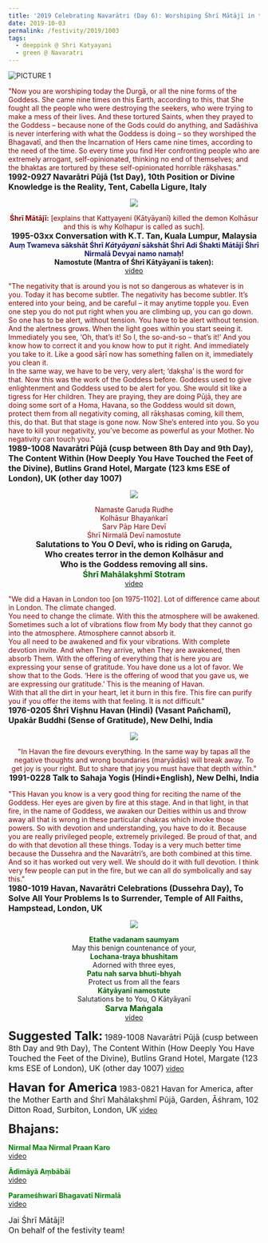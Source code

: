 ```yaml
---
title: '2019 Celebrating Navarātri (Day 6): Worshiping Śhrī Mātājī in the form of Śhrī Kātyāyanī'
date: 2019-10-03
permalink: /festivity/2019/1003
tags:
  - deeppink @ Shri Katyayani
  - green @ Navaratri
---
```


![PICTURE 1](/images/image1.png)

<p>
<font color="DarkRed">"Now you are worshiping today the Durgā, or all the nine forms of the Goddess. She came nine times on this Earth, according to this, that She fought all the people who were destroying the seekers, who were trying to make a mess of their lives. And these tortured Saints, when they prayed to the Goddess – because none of the Gods could do anything, and Sadāśhiva is never interfering with what the Goddess is doing – so they worshiped the Bhagavatī, and then the Incarnation of Hers came nine times, according to the need of the time. So every time you find Her confronting people who are extremely arrogant, self-opinionated, thinking no end of themselves; and the bhaktas are tortured by these self-opinionated horrible rākṣhasas."</font><br>
<font size="+0"><b>1992-0927 Navarātri Pūjā (1st Day), 10th Position or Divine Knowledge is the Reality, Tent, Cabella Ligure, Italy</b></font>
</p>

<div style="text-align: center"><img src="/images/image189.png" /></div>

<p style="text-align:center;">
<font color="DarkRed"><b>Śhrī Mātājī:</b> [explains that Kattyayeni (Kātyāyanī) killed the demon Kolhāsur and this is why Kolhapur
is called as such].</font><br>
<font size="+0"><b>1995-03xx Conversation with K.T. Tan, Kuala Lumpur, Malaysia</b></font><br>
<font color="MidNightBlue"><b>Auṃ Twameva sākshāt Śhrī <i>Kātyāyanī</i> sākshāt Śhrī Adi Śhakti Mātājī Śhrī Nirmalā Devyai namo namaḥ!</b></font><br>
<b>Namostute (Mantra of Śhrī Kātyāyanī is taken):</b><br>
<a href="https://seven-teams.github.io/Videos_Links.html">video</a>
</p>

<p>
<font color="DarkRed">"The negativity that is around you is not so dangerous as whatever is in you. Today it has become subtler. The negativity has become subtler. It’s entered into your being, and be careful – it may anytime topple you. Even one step you do not put right when you are climbing up, you can go down. So one has to be alert, without tension. You have to be alert without tension. And the alertness grows. When the light goes within you start seeing it. Immediately you see, ‘Oh, that’s it! So I, the so-and-so – that’s it!’ And you know how to correct it and you know how to put it right. And immediately you take to it. Like a good sāṛī now has something fallen on it, immediately you clean it.<br>
In the same way, we have to be very, very alert; ‘dakṣha’ is the word for that. Now this was the work of the Goddess before. Goddess used to give enlightenment and Goddess used to be alert for you. She would sit like a tigress for Her children. They are praying, they are doing Pūjā, they are doing some sort of a Homa, Havana, so the Goddess would sit down, protect them from all negativity coming, all rākṣhasas coming, kill them, this, do that. But that stage is gone now. Now She’s entered into you. So you have to kill your negativity, you’ve become as powerful as your Mother. No negativity can touch you."</font><br>
<font size="+0"><b>1989-1008 Navarātri Pūjā (cusp between 8th Day and 9th Day), The Content Within (How Deeply You Have Touched the Feet of the Divine), Butlins Grand Hotel, Margate (123 kms ESE of London), UK (other day 1007)</b></font>
</p>

<div style="text-align: center"><img src="/images/image190.png" /></div>

<p style="text-align:center;">
<font color="DarkRed">Namaste Garuḍa Rudhe<br>
Kolhāsur Bhayaṅkarī<br>
Sarv Pāp Hare Devī<br>
Śhrī Nirmalā Devī namostute</font><br>
<font size="+0"><b>Salutations to You O Devī, who is riding on Garuḍa,<br>
Who creates terror in the demon Kolhāsur and<br>
Who is the Goddess removing all sins.</b><br>
<font color="DarkGreen"><b>Śhrī Mahālakṣhmī Stotram</b></font></font><br>
<a href="https://seven-teams.github.io/Videos_Links.html">video</a>
</p>

<p>
<font color="DarkRed">"We did a Havan in London too [on 1975-1102]. Lot of difference came about in London. The climate changed.<br>
You need to change the climate. With this the atmosphere will be awakened. Sometimes such a lot of vibrations flow from My body that they cannot go into the atmosphere. Atmosphere cannot absorb it.<br>
You all need to be awakened and fix your vibrations. With complete devotion invite. And when They arrive, when They are awakened, then absorb Them. With the offering of everything that is here you are expressing your sense of gratitude. You have done us a lot of favor. We show that to the Gods. ‘Here is the offering of wood that you gave us, we are expressing our gratitude.’ This is the meaning of Havan.<br>
With that all the dirt in your heart, let it burn in this fire. This fire can purify you if you offer the items with that feeling. It is not difficult."</font><br>
<font size="+0"><b>1976-0205 Śhrī Viṣhnu Havan (Hindi) (Vasant Pañchamī), Upakār Buddhi (Sense of Gratitude), New Delhi, India</b></font>
</p>

<div style="text-align: center"><img src="/images/image191.png" /></div>

<p style="text-align:center;">
<font color="DarkRed">"In Havan the fire devours everything. In the same way by tapas all the negative thoughts and wrong boundaries (maryādās) will break away. To get joy is your right. But to share that joy you must have that depth within."</font><br>
<font size="+0"><b>1991-0228 Talk to Sahaja Yogis (Hindi+English), New Delhi, India</b></font>
</p>

<p>
<font color="DarkRed">"This Havan you know is a very good thing for reciting the name of the Goddess. Her eyes are given by fire at this stage. And in that light, in that fire, in the name of Goddess, we awaken our Deities within us and throw away all that is wrong in these particular chakras which invoke those powers. So with devotion and understanding, you have to do it. Because you are really privileged people, extremely privileged. Be proud of that, and do with that devotion all these things. Today is a very much better time because the Dussehra and the Navarātri’s, are both combined at this time. And so it has worked out very well. We should do it with full devotion. I think very few people can put in the fire, but we can all do symbolically and say this."</font><br>
<font size="+0"><b>1980-1019 Havan, Navarātri Celebrations (Dussehra Day), To Solve All Your Problems Is to Surrender, Temple of All Faiths, Hampstead, London, UK</b></font>
</p>

<div style="text-align: center"><img src="/images/image192.png" /></div>

<p style="text-align:center;">
<font color="DarkGreen"><b>Etathe vadanam saumyam</b></font><br>
May this benign countenance of your,<br>
<font color="DarkGreen"><b>Lochana-traya bhushitam</b></font><br>
Adorned with three eyes,<br>
<font color="DarkGreen"><b>Patu nah sarva bhuti-bhyah</b></font><br>
Protect us from all the fears<br>
<font color="DarkGreen"><b>Kātyāyanī namostute</b></font><br>
Salutations be to You, O Kātyāyanī<br>
<font color="DarkGreen"><font size="+0"><b>Sarva Maṅgala</b></font></font><br>
<a href="https://www.youtube.com/watch?v=Muz4_qCjghQ">video</a>
</p>

<font size="+2"><b>Suggested Talk:</b></font>
<font size="+0">1989-1008 Navarātri Pūjā (cusp between 8th Day and 9th Day), The Content Within (How Deeply You Have Touched the Feet of the Divine), Butlins Grand Hotel, Margate (123 kms ESE of London), UK (other day 1007)</font>
<a href="https://www.youtube.com/watch?v=3CsCKuir8ns"> video</a><br>

<font size="+2"><b>Havan for America</b></font>
<font size="+0">1983-0821 Havan for America, after the Mother Earth and Śhrī Mahālakṣhmī Pūjā, Garden, Āśhram, 102 Ditton Road, Surbiton, London, UK</font>
<a href="https://seven-teams.github.io/Videos_Links.html"> video</a><br>

<font size="+2"><b>Bhajans:</b></font>

<p>
<font color="green"><b>Nirmal Maa Nirmal Praan Karo</b></font><br>
<a href="https://www.youtube.com/watch?v=xXa-evjxsE4"> video</a><br>
</p>

<p>
<font color="green"><b>Ādimāyā Aṃbābāī</b></font><br>
<a href="https://www.youtube.com/watch?v=niuCWTNKu0k">video</a>
</p>

<p>
<font color="green"><b>Parameśhwarī Bhagavatī Nirmalā</b></font><br>
<a href="https://seven-teams.github.io/Videos_Links.html">video</a>
</p>

<p>
<font size="+0">Jai Śhrī Mātājī!<br>
On behalf of the festivity team!</font>
</p>